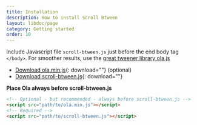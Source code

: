 ```yaml
---
title: Installation
description: How to install Scroll Btween
layout: libdoc/page
category: Getting started
order: 10
---
```


Include Javascript file `scroll-btween.js` just before the end body tag `</body>`. For smoother results, use the [great tweener library ola.js](https://github.com/franciscop/ola)

* [Download ola.min.js](js/ola.min.js){: download=""} (optional)
* [Download scroll-btween.js](js/scroll-btween.js){: download=""}

**Place Ola always before scroll-btween.js**

```html
<!-- Optional - but recommended - always before scroll-btween.js -->
<script src="path/to/ola.min.js"></script>
<!-- Required -->
<script src="path/to/scroll-btween.js"></script>
```
